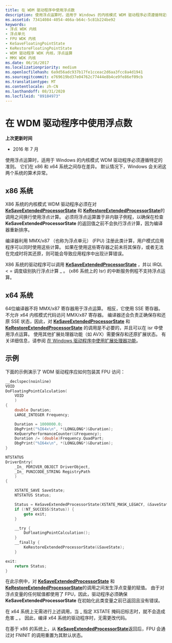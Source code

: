 ```yaml
---
title: 在 WDM 驱动程序中使用浮点数
description: 使用浮点运算时，适用于 Windows 的内核模式 WDM 驱动程序必须遵循特定的准则。 它们在 x86 和 x64 系统之间存在差异。 默认情况下，Windows 会关闭这两个系统的算术异常。
ms.assetid: 73414084-4054-466a-b64c-5c81b224be92
keywords:
- 浮点 WDK 内核
- 浮点单元
- FPU WDK 内核
- KeSaveFloatingPointState
- KeRestoreFloatingPointState
- WDM 驱动程序 WDK 内核，浮点运算
- MMX WDK 内核
ms.date: 06/16/2017
ms.localizationpriority: medium
ms.openlocfilehash: 6a9d56adc937b17fe1cceac2d6aa3fcc8a4d1941
ms.sourcegitcommit: e769619bd37e04762c77444e8b4ce9fe86ef09cb
ms.translationtype: MT
ms.contentlocale: zh-CN
ms.lasthandoff: 08/31/2020
ms.locfileid: "89184973"
---
```

# <a name="using-floating-point-in-a-wdm-driver"></a>在 WDM 驱动程序中使用浮点数


**上次更新时间**

-   2016 年 7 月

使用浮点运算时，适用于 Windows 的内核模式 WDM 驱动程序必须遵循特定的准则。 它们在 x86 和 x64 系统之间存在差异。 默认情况下，Windows 会关闭这两个系统的算术异常。

## <a name="x86-systems"></a>x86 系统


X86 系统的内核模式 WDM 驱动程序必须在对 [**KeSaveExtendedProcessorState**](/windows-hardware/drivers/ddi/wdm/nf-wdm-kesaveextendedprocessorstate) 和 [**KeRestoreExtendedProcessorState**](/windows-hardware/drivers/ddi/wdm/nf-wdm-kerestoreextendedprocessorstate)的调用之间换行使用浮点计算。 必须将浮点运算置于非内联子例程，以确保在检查 **KeSaveExtendedProcessorState** 的返回值之前不会执行浮点计算，因为编译器重新排序。

编译器利用 MMX/x87 （也称为浮点单元） (FPU) 注册此类计算，用户模式应用程序可以同时使用这些计算。 如果在使用这些寄存器之前未将其保存，或者无法在完成时将其还原，则可能会导致应用程序中出现计算错误。

X86 系统的驱动程序可以调用 [**KeSaveExtendedProcessorState**](/windows-hardware/drivers/ddi/wdm/nf-wdm-kesaveextendedprocessorstate) ，并以 IRQL &lt; = 调度级别执行浮点计算 \_ 。  (x86 系统上的 Isr) 的中断服务例程不支持浮点运算。

## <a name="x64-systems"></a>x64 系统


64位编译器不将 MMX/x87 寄存器用于浮点运算。 相反，它使用 SSE 寄存器。 不允许 x64 内核模式代码访问 MMX/x87 寄存器。 编译器还会负责正确保存和还原 SSE 状态，因此，对 [**KeSaveExtendedProcessorState**](/windows-hardware/drivers/ddi/wdm/nf-wdm-kesaveextendedprocessorstate) 和 [**KeRestoreExtendedProcessorState**](/windows-hardware/drivers/ddi/wdm/nf-wdm-kerestoreextendedprocessorstate) 的调用是不必要的，并且可以在 isr 中使用浮点运算。 使用其他扩展处理器功能（如 AVX）需要保存和还原扩展状态。 有关详细信息，请参阅 [在 Windows 驱动程序中使用扩展处理器功能](floating-point-support-for-64-bit-drivers.md)。

## <a name="example"></a>示例


下面的示例演示了 WDM 驱动程序应如何包装其 FPU 访问：

```cpp
__declspec(noinline)
VOID
DoFloatingPointCalculation(
    VOID
    )
{
    double Duration;
    LARGE_INTEGER Frequency;

    Duration = 1000000.0;
    DbgPrint("%I64x\n", *(LONGLONG*)&Duration);
    KeQueryPerformanceCounter(&Frequency);
    Duration /= (double)Frequency.QuadPart;
    DbgPrint("%I64x\n", *(LONGLONG*)&Duration);
}

NTSTATUS
DriverEntry(
    _In_ PDRIVER_OBJECT DriverObject,
    _In_ PUNICODE_STRING RegistryPath
    )
{

    XSTATE_SAVE SaveState;
    NTSTATUS Status;

    Status = KeSaveExtendedProcessorState(XSTATE_MASK_LEGACY, &SaveState);
    if (!NT_SUCCESS(Status)) {
        goto exit;
    }

    __try {
        DoFloatingPointCalculation();
    }
    __finally {
        KeRestoreExtendedProcessorState(&SaveState);
    }

exit:
    return Status;
}
```

在此示例中，对 [**KeSaveExtendedProcessorState**](/windows-hardware/drivers/ddi/wdm/nf-wdm-kesaveextendedprocessorstate) 和 [**KeRestoreExtendedProcessorState**](/windows-hardware/drivers/ddi/wdm/nf-wdm-kerestoreextendedprocessorstate)的调用之间发生浮点变量的赋值。 由于对浮点变量的任何赋值都使用了 FPU，因此，驱动程序必须确保 **KeSaveExtendedProcessorState** 在初始化此类变量之前已返回且没有错误。

在 x64 系统上无需进行上述调用，当 \_ 指定 XSTATE 掩码旧标志时，就不会造成危害 \_ 。 因此，编译 x64 系统的驱动程序时，无需更改代码。

在基于 x86 的系统上，从 [**KeSaveExtendedProcessorState**](/windows-hardware/drivers/ddi/wdm/nf-wdm-kesaveextendedprocessorstate)返回后，FPU 会通过对 FNINIT 的调用重置为其默认状态。

 

